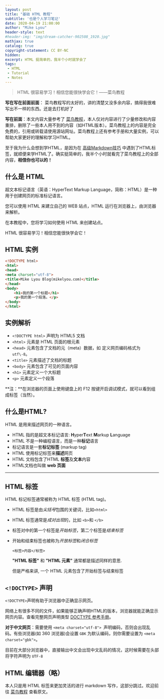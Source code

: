 ```yaml
---
layout: post
title: "基础 HTML 教程"
subtitle: '也是个人学习笔记'
date: 2020-04-19 21:00:00
author: "Mike Lyou"
header-style: text
#header-img: "img/dream-catcher-902508_1920.jpg"
mathjax: true
catalog: true
copyright-statement: CC BY-NC
hidden:
excerpt: HTML 挺简单的，我半个小时就学会了
tags:
 - HTML
 - Tutorial
 - Notes
---
```


<!-- more -->

>HTML 很容易学习！相信您能很快学会它！——菜鸟教程



**写在写在前面前面**： 菜鸟教程写的太好的，讲的清楚又没多余内容，搞得我很难写出不一样的东西。还是去打机好了



**写在前面**：本文内容大量参考了 [菜鸟教程](https://www.runoob.com/html/html-tutorial.html)，本人仅对内容进行了少量修改和内容重排，删除了一些本人用不到的内容（如HTML版本）。菜鸟教程上的内容是完全免费的，引用或转载请使用源站网址。菜鸟教程上还有参考手册和大量实例，可以帮助大家更好的理解和学习HTML。

至于我为什么会想到学HTML，是因为在 [高级Markdown技巧]() 中遇到了HTML标签，就顺便来学HTML了。确实挺简单的，我半个小时就看完了菜鸟教程上的全部内容，**相信你也可以的！**



## 什么是 HTML

超文本标记语言（英语：HyperText Markup Language，简称：HTML）是一种用于创建网页的标准标记语言。

您可以使用 HTML 来建立自己的 WEB 站点，HTML 运行在浏览器上，由浏览器来解析。

在本教程中，您将学习如何使用 HTML 来创建站点。

HTML 很容易学习！相信您能很快学会它！



## HTML 实例

```html
<!DOCTYPE html>
<html>
<head>
<meta charset="utf-8">
<title>Mike Lyou Blog(mikelyou.com)</title>
</head>
<body>
    <h1>我的第一个标题</h1>
    <p>我的第一个段落。</p>
</body>
</html>
```

## 实例解析

- `<!DOCTYPE html>` 声明为 HTML5 文档
-  `<html>` 元素是 HTML 页面的根元素
-   `<head>` 元素包含了文档的元（meta）数据，如 <meta charset="utf\-8"> 定义网页编码格式为 `utf\-8`。
-   `<title>` 元素描述了文档的标题
-   `<body>` 元素包含了可见的页面内容
-   `<h1>` 元素定义一个大标题
-   `<p>` 元素定义一个段落

**注：**在浏览器的页面上使用键盘上的 F12 按键开启调试模式，就可以看到组成标签（当然）。

## 什么是HTML?

HTML 是用来描述网页的一种语言。

-   HTML 指的是超文本标记语言: **H**yper**T**ext **M**arkup **L**anguage
-   HTML 不是一种编程语言，而是一种**标记**语言
-   标记语言是一套**标记标签** (markup tag)
-   HTML 使用标记标签来**描述**网页
-   HTML 文档包含了HTML **标签**及**文本**内容
-   HTML文档也叫做 **web 页面**

---

## HTML 标签

HTML 标记标签通常被称为 HTML 标签 (HTML tag)。

* HTML 标签是由*尖括号*包围的关键词，比如`<html>`

* HTML 标签通常是*成对出现*的，比如 `<b>`和 `</b>`

* 标签对中的第一个标签是*开始标签*，第二个标签是*结束标签*

* 开始和结束标签也被称为*开放标签*和*闭合标签*

  ```
  <标签>内容</标签>
  ```

  **"HTML 标签"** 和 **"HTML 元素"** 通常都是描述同样的意思.

  但是严格来讲, 一个 HTML 元素包含了开始标签与结束标签

## `<!DOCTYPE>` 声明
`<!DOCTYPE>`声明有助于浏览器中正确显示网页。


网络上有很多不同的文件，如果能够正确声明HTML的版本，浏览器就能正确显示网页内容。查看完整网页声明类型 [DOCTYPE 参考手册](https://www.runoob.com/tags/tag-doctype.html)。

**对于中文网页**：需要使用 `<meta charset="utf-8"> `声明编码，否则会出现乱码。有些浏览器(如 360 浏览器)会设置 `GBK` 为默认编码，则你需要设置为 `<meta charset="gbk">`。

目前在大部分浏览器中，直接输出中文会出现中文乱码的情况，这时候需要在头部将字符声明为 `UTF-8`

## HTML 编辑器（略）

本人只是用 HTML 标签来更加灵活的进行 markdown 写作，这部分跳过。欢迎前往 [菜鸟教程](https://www.runoob.com/html/html-editors.html) 查看原文。